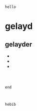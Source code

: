                                                                        hello
                                                                        

# gelayd

## gelayder
*
*
*
#
#
                                                                           end
                                                                                 

                                                                          hebib
                                                                                  

 
  
  





                                                                                        
                                                                                        






                                                                                 
